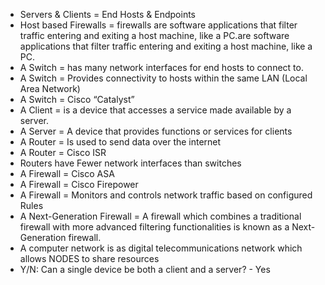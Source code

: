 - Servers & Clients = End Hosts & Endpoints
- Host based Firewalls = firewalls are software applications that filter traffic entering and exiting a host machine, like a PC.are software applications that filter traffic entering and exiting a host machine, like a PC.
- A Switch = has many network interfaces for end hosts to connect to.
- A Switch = Provides connectivity to hosts within the same LAN (Local Area Network)
- A Switch = Cisco “Catalyst” 
- A Client = is a device that accesses a service made available by a server.
- A Server = A device that provides functions or services for clients
- A Router = Is used to send data over the internet
- A Router = Cisco ISR
- Routers have Fewer network interfaces than switches
- A Firewall = Cisco ASA
- A Firewall = Cisco Firepower
- A Firewall = Monitors and controls network traffic based on configured Rules
- A Next-Generation Firewall = A firewall which combines a traditional firewall with more advanced filtering functionalities is known as a Next-Generation firewall. 
- A computer network is as digital telecommunications network which allows NODES to share resources
- Y/N: Can a single device be both a client and a server? - Yes
